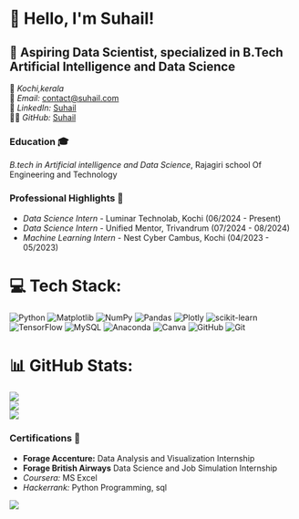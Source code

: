 # 👋 Hello, I'm Suhail!

## 🚀 Aspiring Data Scientist, specialized in B.Tech Artificial Intelligence and Data Science

📍 *Kochi,kerala*  
📧 *Email:* [contact@suhail.com](mailto:ahammedsuhail2114@gmail.com)  
🔗 *LinkedIn:* [Suhail](https://www.linkedin.com/in/ahammed-suhail-803024257/)  
👨‍💻 *GitHub:* [Suhail](https://github.com/ahmdsuhail21)

### Education 🎓
*B.tech in Artificial intelligence and Data Science*, Rajagiri school Of Engineering and Technology

### Professional Highlights 🌟
- *Data Science Intern* - Luminar Technolab, Kochi (06/2024 - Present)
- *Data Science Intern* - Unified Mentor, Trivandrum (07/2024 - 08/2024)
- *Machine Learning Intern* - Nest Cyber Cambus, Kochi (04/2023 - 05/2023) 

# 💻 Tech Stack:
![Python](https://img.shields.io/badge/python-3670A0?style=for-the-badge&logo=python&logoColor=ffdd54) ![Matplotlib](https://img.shields.io/badge/Matplotlib-%23ffffff.svg?style=for-the-badge&logo=Matplotlib&logoColor=black) ![NumPy](https://img.shields.io/badge/numpy-%23013243.svg?style=for-the-badge&logo=numpy&logoColor=white) ![Pandas](https://img.shields.io/badge/pandas-%23150458.svg?style=for-the-badge&logo=pandas&logoColor=white) ![Plotly](https://img.shields.io/badge/Plotly-%233F4F75.svg?style=for-the-badge&logo=plotly&logoColor=white) ![scikit-learn](https://img.shields.io/badge/scikit--learn-%23F7931E.svg?style=for-the-badge&logo=scikit-learn&logoColor=white) ![TensorFlow](https://img.shields.io/badge/TensorFlow-%23FF6F00.svg?style=for-the-badge&logo=TensorFlow&logoColor=white) ![MySQL](https://img.shields.io/badge/mysql-4479A1.svg?style=for-the-badge&logo=mysql&logoColor=white) ![Anaconda](https://img.shields.io/badge/Anaconda-%2344A833.svg?style=for-the-badge&logo=anaconda&logoColor=white) ![Canva](https://img.shields.io/badge/Canva-%2300C4CC.svg?style=for-the-badge&logo=Canva&logoColor=white) ![GitHub](https://img.shields.io/badge/github-%23121011.svg?style=for-the-badge&logo=github&logoColor=white) ![Git](https://img.shields.io/badge/git-%23F05033.svg?style=for-the-badge&logo=git&logoColor=white)
# 📊 GitHub Stats:
![](https://github-readme-stats.vercel.app/api?username=ahmdsuhail21&theme=dark&hide_border=false&include_all_commits=true&count_private=true)<br/>
![](https://github-readme-streak-stats.herokuapp.com/?user=ahmdsuhail21&theme=dark&hide_border=false)<br/>
![](https://github-readme-stats.vercel.app/api/top-langs/?username=ahmdsuhail21&theme=dark&hide_border=false&include_all_commits=true&count_private=true&layout=compact)

### Certifications 📜
- **Forage Accenture:** Data Analysis and Visualization Internship
- **Forage British Airways**  Data Science and Job Simulation Internship
- *Coursera:* MS Excel
- *Hackerrank:* Python Programming, sql

[![](https://visitcount.itsvg.in/api?id=ahmdsuhail21&icon=0&color=0)](https://visitcount.itsvg.in)


